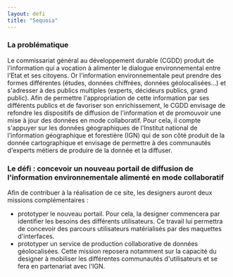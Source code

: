 ```yaml
---
layout: defi
title: "Sequoia"
---
```


### La problématique

Le commissariat général au développement durable (CGDD) produit de l'information qui a vocation à alimenter le dialogue environnemental entre l'Etat et ses citoyens. Or l'information environnementale peut prendre des formes différentes (études, données chiffrées, données géolocalisées...) et s'adresser à des publics multiples (experts, décideurs publics, grand public). Afin de permettre l'appropriation de cette information par ses différents publics et de favoriser son enrichissement, le CGDD envisage de refondre les dispositifs de diffusion de l'information et de promouvoir une mise à jour des données en mode collaboratif. Pour cela, il compte s'appuyer sur les données géographiques de l'Institut national de l'information géographique et forestière (IGN) qui de son côté produit de la donnée cartographique et envisage de permettre à des communautés d'experts métiers de produire de la donnée et la diffuser.

### Le défi : concevoir un nouveau portail de diffusion de l'information environnementale alimenté en mode collaboratif

Afin de contribuer à la réalisation de ce site, les designers auront deux missions complémentaires : 
- prototyper le nouveau portail. Pour cela, la designer commencera par identifier les besoins des différents utilisateurs. Ce travail lui permettra de concevoir des parcours utilisateurs matérialisés par des maquettes d'interfaces.
- prototyper un service de production collaborative  de données géolocalisées. Cette mission reposera notamment sur la capacité du designer à mobiliser les différentes communautés d'utilisateurs et se fera en partenariat avec l'IGN.
